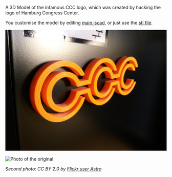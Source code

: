 A 3D Model of the infamous CCC logo, which was created by hacking the logo of Hamburg Congress Center.

You customise the model by editing [main.jscad](main.jscad), or just use the [stl file](cch-ccc.stl). 

![Photo of the 3D-printed model](cch-ccc.jpg)

![Photo of the original](https://upload.wikimedia.org/wikipedia/commons/thumb/a/a6/Congress_Center_Hamburg_CCH-CCC-_%2816119863935%29.jpg/1280px-Congress_Center_Hamburg_CCH-CCC-_%2816119863935%29.jpg)

*Second photo: CC BY 2.0 by [Flickr user Astro](https://www.flickr.com/photos/127035051@N06/)*